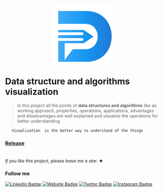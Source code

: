 <p align='center' >
<img src="./src/assets/icons/dsa-logo.png"/>
</p>

# Data structure and algorithms visualization

> In this project all the points of **data structures and algorithms**
like as working approach, properties, operations, applications,
advantages and disadvantages are well explained and visualize
the operations for better understanding

```HTML
   Visualization  is the better way to understand of the things
``` 

### [Release](https://raj-rathod.github.io/DSA-visualisation-in-angular/)

#
_If you like this project, please leave me a star._ &#9733;

### Follow me

[![Linkedin Badge](https://img.shields.io/badge/-LinkedIn-0e76a8?style=flat-square&logo=Linkedin&logoColor=white)](https://www.linkedin.com/in/rajesh-rathore-0501/)
[![Website Badge](https://img.shields.io/badge/Website-3b5998?style=flat-square&logo=google-chrome&logoColor=white)](https://linktr.ee/rajesh_rathore)
[![Twitter Badge](https://img.shields.io/badge/-Twitter-00acee?style=flat-square&logo=Twitter&logoColor=white)](https://twitter.com/Rajesh946055)
[![Instagram Badge](https://img.shields.io/badge/-Instagram-e4405f?style=flat-square&logo=Instagram&logoColor=white)](https://www.instagram.com/raj_rathod1313/?hl=en)



